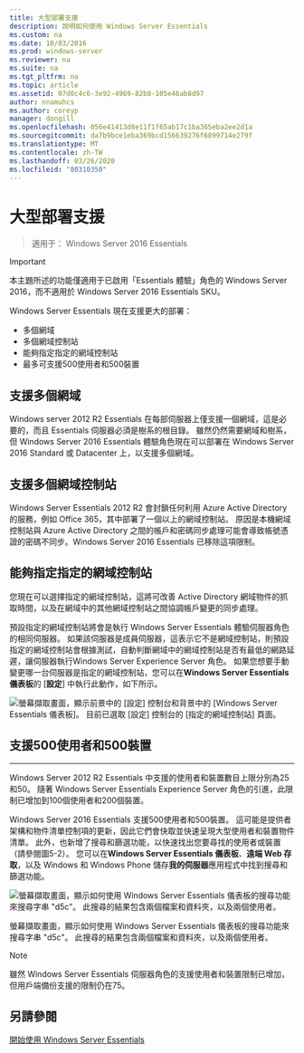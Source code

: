 ```yaml
---
title: 大型部署支援
description: 說明如何使用 Windows Server Essentials
ms.custom: na
ms.date: 10/03/2016
ms.prod: windows-server
ms.reviewer: na
ms.suite: na
ms.tgt_pltfrm: na
ms.topic: article
ms.assetid: 07d0c4c6-3e92-4969-82b8-105e46ab8d97
author: nnamuhcs
ms.author: coreyp
manager: dongill
ms.openlocfilehash: 056e41413d8e11f1f65ab17c1ba365eba2ee2d1a
ms.sourcegitcommit: da7b9bce1eba369bcd156639276f6899714e279f
ms.translationtype: MT
ms.contentlocale: zh-TW
ms.lasthandoff: 03/26/2020
ms.locfileid: "80310350"
---
```

# <a name="support-for-larger-deployments"></a>大型部署支援

>適用于： Windows Server 2016 Essentials

> [!IMPORTANT]  
> 本主題所述的功能僅適用于已啟用「Essentials 體驗」角色的 Windows Server 2016，而不適用於 Windows Server 2016 Essentials SKU。


Windows Server Essentials 現在支援更大的部署：

- 多個網域
- 多個網域控制站
- 能夠指定指定的網域控制站
- 最多可支援500使用者和500裝置

## <a name="support-for-multiple-domains"></a>支援多個網域

Windows server 2012 R2 Essentials 在每部伺服器上僅支援一個網域，這是必要的，而且 Essentials 伺服器必須是樹系的根目錄。 雖然仍然需要網域和樹系，但 Windows Server 2016 Essentials 體驗角色現在可以部署在 Windows Server 2016 Standard 或 Datacenter 上，以支援多個網域。

## <a name="support-for-multiple-domain-controllers"></a>支援多個網域控制站

 Windows Server Essentials 2012 R2 會封鎖任何利用 Azure Active Directory 的服務，例如 Office 365，其中部署了一個以上的網域控制站。 原因是本機網域控制站與 Azure Active Directory 之間的帳戶和密碼同步處理可能會導致帳號憑證的密碼不同步。Windows Server 2016 Essentials 已移除這項限制。

## <a name="ability-to-specify-a-designated-domain-controller"></a>能夠指定指定的網域控制站

您現在可以選擇指定的網域控制站，這將可改善 Active Directory 網域物件的抓取時間，以及在網域中的其他網域控制站之間協調帳戶變更的同步處理。

預設指定的網域控制站將會是執行 Windows Server Essentials 體驗伺服器角色的相同伺服器。 如果該伺服器是成員伺服器，這表示它不是網域控制站，則預設指定的網域控制站會根據測試，自動判斷網域中的網域控制站是否有最低的網路延遲，讓伺服器執行Windows Server Experience Server 角色。 如果您想要手動變更哪一台伺服器是指定的網域控制站，您可以在**Windows Server Essentials 儀表板**的 [**設定**] 中執行此動作，如下所示。

![螢幕擷取畫面，顯示前景中的 [設定] 控制台和背景中的 [Windows Server Essentials 儀表板]。 目前已選取 [設定] 控制台的 [指定的網域控制站] 頁面。](media/larger-deployments-1.PNG)

## <a name="support-for-500-users-and-500-devices"></a>支援500使用者和500裝置
-------------------------------------

Windows Server 2012 R2 Essentials 中支援的使用者和裝置數目上限分別為25和50。 隨著 Windows Server Essentials Experience Server 角色的引進，此限制已增加到100個使用者和200個裝置。

Windows Server 2016 Essentials 支援500使用者和500裝置。 這可能是提供者架構和物件清單控制項的更新，因此它們會快取並快速呈現大型使用者和裝置物件清單。 此外，也新增了搜尋和篩選功能，以快速找出您要尋找的使用者或裝置（請參閱圖5-2）。 您可以在**Windows Server Essentials 儀表板**、**遠端 Web 存取**，以及 Windows 和 Windows Phone 儲存**我的伺服器**應用程式中找到搜尋和篩選功能。

![螢幕擷取畫面，顯示如何使用 Windows Server Essentials 儀表板的搜尋功能來搜尋字串 "d5c"。 此搜尋的結果包含兩個檔案和資料夾，以及兩個使用者。](media/larger-deployments-2.PNG)

螢幕擷取畫面，顯示如何使用 Windows Server Essentials 儀表板的搜尋功能來搜尋字串 "d5c"。 此搜尋的結果包含兩個檔案和資料夾，以及兩個使用者。

> [!NOTE]  
> 雖然 Windows Server Essentials 伺服器角色的支援使用者和裝置限制已增加，但用戶端備份支援的限制仍在75。

<a name="see-also"></a>另請參閱
--------
[開始使用 Windows Server Essentials](get-started.md)